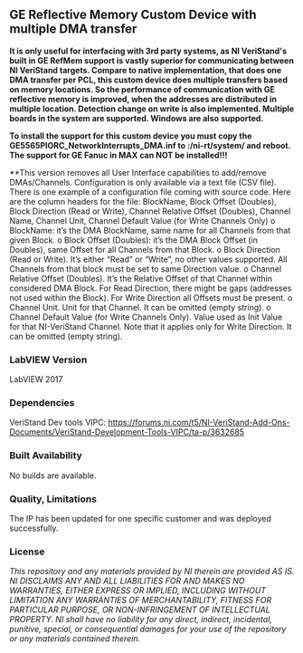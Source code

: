 ## GE Reflective Memory Custom Device with multiple DMA transfer ##

**It is only useful for interfacing with 3rd party systems, as NI VeriStand's built in GE RefMem support is vastly superior for communicating between NI VeriStand targets. Compare to native implementation, that does one DMA transfer per PCL, this custom device does multiple transfers based on memory locations. So the performance of communication with GE reflective memory is improved, when the addresses are distributed in multiple location. Detection change on write is also implemented. Multiple boards in the system are supported. Windows are also supported.**

**To install the support for this custom device you must copy the GE5565PIORC_NetworkInterrupts_DMA.inf  to :/ni-rt/system/ and reboot.
The support  for GE Fanuc in MAX can NOT be installed!!!**

**This version removes all User Interface capabilities to add/remove DMAs/Channels. Configuration is only available via a text file (CSV file). There is one example of a configuration file coming with source code. Here are the column headers for the file:
BlockName, Block Offset (Doubles), Block Direction (Read or Write), Channel Relative Offset (Doubles), Channel Name, Channel Unit, Channel Default Value (for Write Channels Only)
	o	BlockName: it’s the DMA BlockName, same name for all Channels from that given Block.
	o	Block Offset (Doubles): it’s the DMA Block Offset (in Doubles), same Offset for all Channels from that Block.
	o	Block Direction (Read or Write). It’s either “Read” or “Write”, no other values supported. All Channels from that block must be set to same Direction value.
	o	Channel Relative Offset (Doubles). It’s the Relative Offset of that Channel within considered DMA Block. For Read Direction, there might be gaps (addresses not used within the Block). For Write Direction all Offsets must be present.
	o	Channel Unit. Unit for that Channel. It can be omitted (empty string).
	o	Channel Default Value (for Write Channels Only). Value used as Init Value for that NI-VeriStand Channel. Note that it applies only for Write Direction. It can be omitted (empty string).


### LabVIEW Version ###

LabVIEW 2017

### Dependencies ###

VeriStand Dev tools VIPC: https://forums.ni.com/t5/NI-VeriStand-Add-Ons-Documents/VeriStand-Development-Tools-VIPC/ta-p/3632685

### Built Availability ###

No builds are available.

### Quality, Limitations ###

The IP has been updated for one specific customer and was deployed successfully. 

### License ###

*This repository and any materials provided by NI therein are provided AS IS. NI DISCLAIMS ANY AND ALL LIABILITIES FOR AND MAKES NO WARRANTIES, EITHER EXPRESS OR IMPLIED, INCLUDING WITHOUT LIMITATION ANY WARRANTIES OF MERCHANTABILITY, FITNESS FOR  PARTICULAR PURPOSE, OR NON-INFRINGEMENT OF INTELLECTUAL PROPERTY. NI shall have no liability for any direct, indirect, incidental, punitive, special, or consequential damages for your use of the repository or any materials contained therein.*
